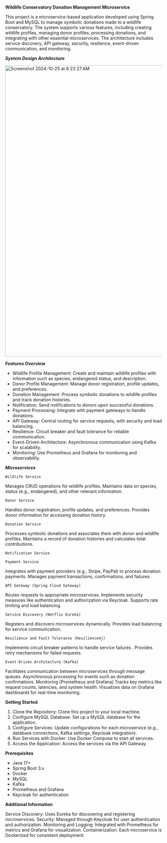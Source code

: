 **Wildlife Conservatory Donation Management Microservice**

This project is a microservice-based application developed using Spring Boot and MySQL to manage symbolic donations made to a wildlife conservatory. 
The system supports various features, including creating wildlife profiles, managing donor profiles, processing donations, and integrating with other essential microservices. 
The architecture includes service discovery, API gateway, security, resilience, event-driven communication, and monitoring.

***System Design Architecture***

<img width="934" alt="Screenshot 2024-10-25 at 6 23 27 AM" src="https://github.com/user-attachments/assets/d39c835f-a43e-4328-8732-0ab896eb5a02">



***Features Overview***

- Wildlife Profile Management: Create and maintain wildlife profiles with information such as species, endangered status, and description.
- Donor Profile Management: Manage donor registration, profile updates, and preferences.
- Donation Management: Process symbolic donations to wildlife profiles and track donation histories.
- Notification: Send notifications to donors upon successful donations.
- Payment Processing: Integrate with payment gateways to handle donations.
- API Gateway: Central routing for service requests, with security and load balancing.
- Resilience: Circuit breaker and fault tolerance for reliable communication.
- Event-Driven Architecture: Asynchronous communication using Kafka for scalability.
- Monitoring: Use Prometheus and Grafana for monitoring and observability.


***Microservices***

`Wildlife Service`

Manages CRUD operations for wildlife profiles.
Maintains data on species, status (e.g., endangered), and other relevant information.

`Donor Service`

Handles donor registration, profile updates, and preferences.
Provides donor information for accessing donation history.

`Donation Service`

Processes symbolic donations and associates them with donor and wildlife profiles.
Maintains a record of donation histories and calculates total contributions.

`Notification Service`




`Payment Service`

Integrates with payment providers (e.g., Stripe, PayPal) to process donation payments.
Manages payment transactions, confirmations, and failures.

`API Gateway (Spring Cloud Gateway)`

Routes requests to appropriate microservices.
Implements security measures like authentication and authorization via Keycloak.
Supports rate limiting and load balancing.

`Service Discovery (Netflix Eureka)`

Registers and discovers microservices dynamically.
Provides load balancing for service communication.

`Resilience and Fault Tolerance (Resilience4j)`

Implements circuit breaker patterns to handle service failures .
Provides retry mechanisms for failed requests.

`Event-Driven Architecture (Kafka)`

Facilitates communication between microservices through message queues.
Asynchronous processing for events such as donation confirmations.
Monitoring (Prometheus and Grafana)
Tracks key metrics like request counts, latencies, and system health.
Visualizes data on Grafana dashboards for real-time monitoring.


**Getting Started**

1. Clone the Repository: Clone this project to your local machine.
2. Configure MySQL Database: Set up a MySQL database for the application.
3. Configure Services: Update configurations for each microservice (e.g., database connections, Kafka settings, Keycloak integration).
4. Run Services with Docker: Use Docker Compose to start all services.
5. Access the Application: Access the services via the API Gateway.

**Prerequisites**

- Java 17+
- Spring Boot 3.x
- Docker
- MySQL
- Kafka
- Prometheus and Grafana
- Keycloak for authentication

**Additional Information**

Service Discovery: Uses Eureka for discovering and registering microservices.
Security: Managed through Keycloak for user authentication and authorization.
Monitoring and Logging: Integrated with Prometheus for metrics and Grafana for visualization.
Containerization: Each microservice is Dockerized for consistent deployment.

